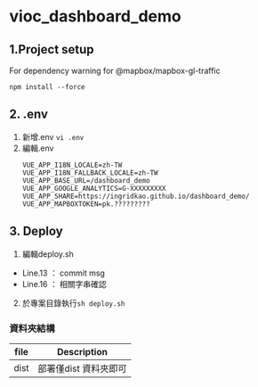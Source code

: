# vioc_dashboard_demo

## 1.Project setup
For dependency warning for @mapbox/mapbox-gl-traffic
```
npm install --force
```

## 2. .env
1. 新增.env
    `vi .env`
2. 編輯.env
    ```
    VUE_APP_I18N_LOCALE=zh-TW
    VUE_APP_I18N_FALLBACK_LOCALE=zh-TW
    VUE_APP_BASE_URL=/dashboard_demo
    VUE_APP_GOOGLE_ANALYTICS=G-XXXXXXXXX
    VUE_APP_SHARE=https://ingridkao.github.io/dashboard_demo/
    VUE_APP_MAPBOXTOKEN=pk.?????????

    ```

## 3. Deploy
1. 編輯deploy.sh
 - Line.13 ： commit msg
 - Line.16 ： 相關字串確認
2. 於專案目錄執行`sh deploy.sh`

### 資料夾結構
| file  | Description            |
| ----- | ---------------------- |
| dist  | 部署僅dist 資料夾即可     |

